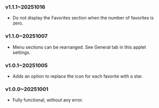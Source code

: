 ### v1.1.1~20251016
* Do not display the Favorites section when the number of favorites is zero.

### v1.1.0~20251007
* Menu sections can be rearranged. See General tab in this applet settings.

### v1.0.1~20251005
* Adds an option to replace the icon for each favorite with a star.

### v1.0.0~20251001
* Fully functional, without any error.
